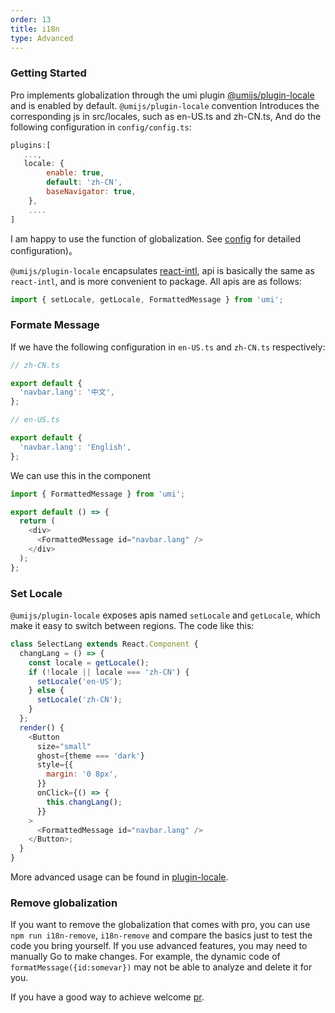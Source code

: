 ```yaml
---
order: 13
title: i18n
type: Advanced
---
```


### Getting Started

Pro implements globalization through the umi plugin [@umijs/plugin-locale](https://github.com/umijs/@umijs/plugin-locale) and is enabled by default. `@umijs/plugin-locale` convention Introduces the corresponding js in src/locales, such as en-US.ts and zh-CN.ts, And do the following configuration in `config/config.ts`:

```js
plugins:[
   ...,
   locale: {
        enable: true,
        default: 'zh-CN',
        baseNavigator: true,
    },
    ....
]
```

I am happy to use the function of globalization. See [config](https://umijs.org/plugins/plugin-locale) for detailed configuration)。

`@umijs/plugin-locale` encapsulates [react-intl](https://github.com/yahoo/react-intl), api is basically the same as `react-intl`, and is more convenient to package. All apis are as follows:

```js
import { setLocale, getLocale, FormattedMessage } from 'umi';
```

### Formate Message

If we have the following configuration in `en-US.ts` and `zh-CN.ts` respectively:

```js
// zh-CN.ts

export default {
  'navbar.lang': '中文',
};

// en-US.ts

export default {
  'navbar.lang': 'English',
};
```

We can use this in the component

```js
import { FormattedMessage } from 'umi';

export default () => {
  return (
    <div>
      <FormattedMessage id="navbar.lang" />
    </div>
  );
};
```

### Set Locale

`@umijs/plugin-locale` exposes apis named `setLocale` and `getLocale`, which make it easy to switch between regions. The code like this:

```js
class SelectLang extends React.Component {
  changLang = () => {
    const locale = getLocale();
    if (!locale || locale === 'zh-CN') {
      setLocale('en-US');
    } else {
      setLocale('zh-CN');
    }
  };
  render() {
    <Button
      size="small"
      ghost={theme === 'dark'}
      style={{
        margin: '0 8px',
      }}
      onClick={() => {
        this.changLang();
      }}
    >
      <FormattedMessage id="navbar.lang" />
    </Button>;
  }
}
```

More advanced usage can be found in [plugin-locale](https://umijs.org/plugins/plugin-locale).

### Remove globalization

If you want to remove the globalization that comes with pro, you can use `npm run i18n-remove`, `i18n-remove` and compare the basics just to test the code you bring yourself. If you use advanced features, you may need to manually Go to make changes. For example, the dynamic code of `formatMessage({id:somevar})` may not be able to analyze and delete it for you.

If you have a good way to achieve welcome [pr](https://github.com/ant-design/ant-design-pro-cli).
